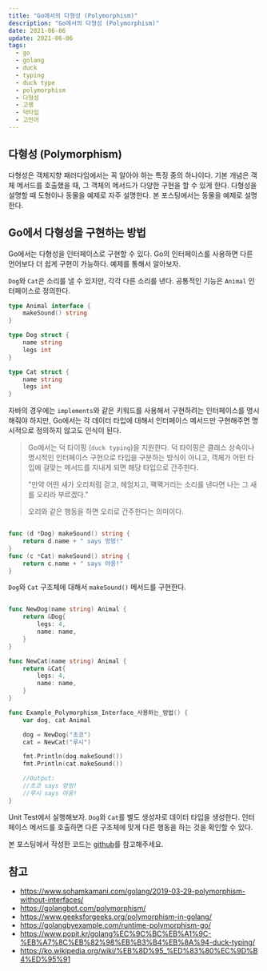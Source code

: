 ```yaml
---
title: "Go에서의 다형성 (Polymorphism)"
description: "Go에서의 다형성 (Polymorphism)"
date: 2021-06-06
update: 2021-06-06
tags:
  - go
  - golang
  - duck
  - typing
  - duck type
  - polymorphism
  - 다형성
  - 고랭
  - 덕타입
  - 고언어
---
```


## 다형성 (Polymorphism)

다형성은 객체지향 패러다임에서는 꼭 알아야 하는 특징 중의 하나이다. 기본 개념은 객체 메서드를 호출했을 때, 그 객체의 메서드가 다양한 구현을 할 수 있게 한다. 다형성을 설명할 때 도형이나 동물을 예제로 자주 설명한다. 본 포스팅에서는 동물을 예제로 설명한다.


## Go에서 다형성을 구현하는 방법

Go에서는 다형성을 인터페이스로 구현할 수 있다. Go의 인터페이스를 사용하면 다른 언어보다 더 쉽게 구현이 가능하다. 예제를 통해서 알아보자.

`Dog`와 `Cat`은 소리를 낼 수 있지만, 각각 다른 소리를 낸다. 공통적인 기능은 `Animal` 인터페이스로 정의한다.

```go
type Animal interface {
	makeSound() string
}

type Dog struct {
	name string
	legs int
}

type Cat struct {
	name string
	legs int
}
```

자바의 경우에는 `implements`와 같은 키워드를 사용해서 구현하려는 인터페이스를 명시해줘야 하지만, Go에서는 각 데이터 타입에 대해서 인터페이스 메서드만 구현해주면 명시적으로 정의하지 않고도 인식이 된다.

> Go에서는 덕 타이핑 (`duck typing`)을 지원한다. 덕 타이핑은 클래스 상속이나 명시적인 인터페이스 구현으로 타입을 구분하는 방식이 아니고, 객체가 어떤 타입에 걸맞는 메서드를 지내게 되면 해당 타입으로 간주한다.
>
> "만약 어떤 새가 오리처럼 걷고, 헤엄치고, 꽥꽥거리는 소리를 낸다면 나는 그 새를 오리라 부르겠다."
>
> 오리와 같은 행동을 하면 오리로 간주한다는 의미이다.

```go

func (d *Dog) makeSound() string {
	return d.name + " says 멍멍!"
}
func (c *Cat) makeSound() string {
	return c.name + " says 야옹!"
}
```

`Dog`와 `Cat` 구조체에 대해서 `makeSound()` 메서드를 구현한다.

```go

func NewDog(name string) Animal {
	return &Dog{
		legs: 4,
		name: name,
	}
}

func NewCat(name string) Animal {
	return &Cat{
		legs: 4,
		name: name,
	}
}

func Example_Polymorphism_Interface_사용하는_방법() {
	var dog, cat Animal

	dog = NewDog("초코")
	cat = NewCat("루시")

	fmt.Println(dog.makeSound())
	fmt.Println(cat.makeSound())

	//Output:
	//초코 says 멍멍!
	//루시 says 야옹!
}


```

Unit Test에서 실행해보자. `Dog`와 `Cat`를 별도 생성자로 데이터 타입을 생성한다. 인터페이스 메서드를 호출하면 다른 구조체에 맞게 다른 행동을 하는 것을 확인할 수 있다.

본 포스팅에서 작성한 코드는 [github](https://github.com/kenshin579/tutorials-go/tree/master/go-design-pattern/polymorphism)를 참고해주세요.

## 참고

- https://www.sohamkamani.com/golang/2019-03-29-polymorphism-without-interfaces/
- https://golangbot.com/polymorphism/
- https://www.geeksforgeeks.org/polymorphism-in-golang/
- https://golangbyexample.com/runtime-polymorphism-go/
- https://www.popit.kr/golang%EC%9C%BC%EB%A1%9C-%EB%A7%8C%EB%82%98%EB%B3%B4%EB%8A%94-duck-typing/
- https://ko.wikipedia.org/wiki/%EB%8D%95_%ED%83%80%EC%9D%B4%ED%95%91
